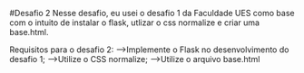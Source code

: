 #Desafio 2
Nesse desafio, eu usei o desafio 1 da Faculdade UES como base com o intuito de instalar o flask, utlizar o css normalize e criar uma base.html.

Requisitos para o desafio 2:
-->Implemente o Flask no desenvolvimento do desafio 1;
-->Utilize o CSS normalize;
-->Utilize o arquivo base.html